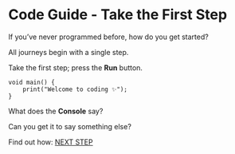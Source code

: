 # Code Guide - Take the First Step

If you’ve never programmed before, how do you get started?

All journeys begin with a single step. 

Take the first step; press the **Run** button. 

```run-dartpad:theme-dark:mode-inline
void main() {
    print("Welcome to coding ✨");
}
```

What does the **Console** say?

Can you get it to say something else?

Find out how:  [NEXT STEP](Guide1.html)
